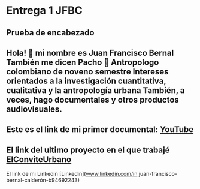 # Entrega 1 JFBC 
## Prueba de encabezado
Hola! 🦦 mi nombre es Juan Francisco Bernal
También me dicen Pacho 🦧
Antropologo colombiano de noveno semestre
Intereses orientados a la investigación cuantitativa, cualitativa y la antropología urbana
También, a veces, hago documentales y otros productos audiovisuales.
---
Este es el link de mi primer documental: [YouTube](https://www.youtube.com/watch?v=PRPxlzgOQck)
---
El link del ultimo proyecto en el que trabajé [ElConviteUrbano](https://elconviteurbano.com)
---
El link de mi Linkedin [Linkedin](www.linkedin.com/in juan-francisco-bernal-calderón-b94692243)
